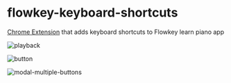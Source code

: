 # flowkey-keyboard-shortcuts
[Chrome Extension](https://chrome.google.com/webstore/detail/flowkey-keyboard-shortcut/afpbmgbnjgjkbiechpccepamklmdbgjd) that adds keyboard shortcuts to Flowkey learn piano app


![playback](https://github.com/ysosiak/flowkey-keyboard-shortcuts/assets/3237787/cb3dd25f-f6cb-4cde-b650-1c0bf7fc90ea)

![button](https://github.com/ysosiak/flowkey-keyboard-shortcuts/assets/3237787/d8b0bd12-cd1c-4eac-acee-fe5242c50daa)

![modal-multiple-buttons](https://github.com/ysosiak/flowkey-keyboard-shortcuts/assets/3237787/336859bc-9a0e-4950-988a-62b7b407d9bb)
